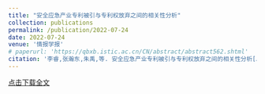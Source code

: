 ```yaml
---
title: "安全应急产业专利被引与专利权放弃之间的相关性分析"
collection: publications
permalink: /publication/2022-07-24
date: 2022-07-24
venue: '情报学报'
# paperurl: 'https://qbxb.istic.ac.cn/CN/abstract/abstract562.shtml'
citation: '李睿,张瀚东,朱禹,等. 安全应急产业专利被引与专利权放弃之间的相关性分析[J].情报学报,2022,41(07):676-683.'
---
```


[点击下载全文](https://qbxb.istic.ac.cn/CN/abstract/abstract562.shtml)

<!-- 引用本文: 李睿, 张瀚东, 朱禹, 龙瑞. 安全应急产业专利被引与专利权放弃之间的相关性分析[J]. 情报学报,2022,41(07):676-683. -->